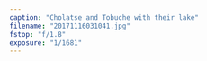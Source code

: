 ```yaml
---
caption: "Cholatse and Tobuche with their lake"
filename: "20171116031041.jpg"
fstop: "f/1.8"
exposure: "1/1681"
---
```

